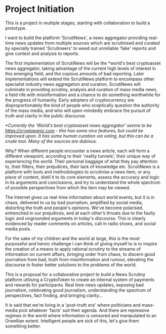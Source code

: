 
# Project Initiation

This is a project in multiple stages, starting with collaboration to build a prototype.

I want to build the platform 'ScrutiNews', a news aggregator providing real-time news updates from multiple sources which are scrutinised and curated by specially trained 'Scrutineers' to weed out unreliable 'fake' reports and give context and analysis to reports.

The first implementation of ScrutiNews will be the \*world's best cryptoasset news aggregator, taking advantage of the current high levels of interest in this emerging field, and the copious amounts of bad reporting. Later implementations will extend the ScrutiNews platform to encompass other specialist industry news aggregation and curation. ScrutiNews will culminate in providing scrutiny, analysis and curation of mass media news, a field rife with misinformation and a chance to do something worthwhile for the progress of humanity. Early adopters of cryptocurrency are disproportionately the kind of people who sceptically question the authority of the mass media, and who will open-mindedly embrace the pursuit of truth and clarity in the public discourse.

*\*Currently the 'World's best cryptoasset news aggregator' seems to be https://cryptopanic.com - this has some nice features, but could be improved upon. It has some human curation via voting, but this can be a crude tool. Many of the sources are dubious.*

Why? When different people encounter a news article, each will form a different viewpoint, according to their 'reality tunnels', their unique way of experiencing the world. Their personal baggage of what they pay attention to, their filters, their prejudices, their lack of knowledge etc. ScrutiNews is a platform with tools and methodologies to scrutinise a news item, or any piece of content, distil it to its core elements, assess the accuracy and logic in its arguments and conclusions, and try to understand the whole spectrum of possible perspectives from which the item may be viewed.

The Internet gives us real-time information about world events, but it is in chaos, delivered to us by bad journalism, amplified by social media, distorting the truth and people's opinions. We've become polarised, entrenched in our prejudices, and at each other’s throats due to the faulty logic and ungrounded arguments in today's discourse. This is clearly evidenced by reader comments on articles, call in radio shows, and social media posts.

For the sake of my children and the world at large, this is the most purposeful and heroic challenge I can think of giving myself to is to inspire the creation of a means to apply rational scrutiny to the streams of information on current affairs, bringing order from chaos, to discern good journalism from bad, truth from misinformation and rumour, elevating the discourse to foster better solutions to the problems of the world.

This is a proposal for a collaborative project to build a News Scrutiny platform utilising a CryptoToken to create an internal system of payments and rewards for participants. Real time news updates, exposing bad journalism, celebrating good journalism, understanding the spectrum of perspectives, fact finding, and bringing clarity...

It is said that we're living in a 'post-truth era' where politicians and mass-media pick whatever 'facts' suit their agenda. And there are repressive regimes in the world where information is censored and manipulated to an Orwellian extent. Intelligent people are sick of this, let's give them something better.
